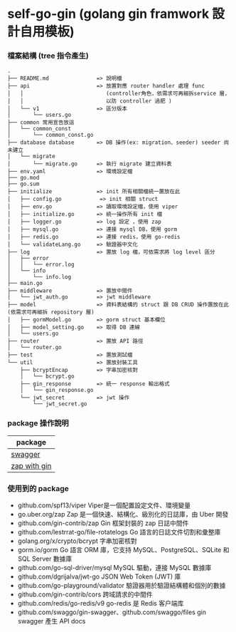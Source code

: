 # self-go-gin (golang gin framwork 設計自用模板)

### 檔案結構 (tree 指令產生)
```
.
├── README.md               => 說明檔
├── api                     => 放置對應 router handler 處理 func    
│   │                          (controller角色，依需求可再細拆service 層，
│   │                          以防 controller 過肥 )
│   └── v1                  => 區分版本
│       └── users.go
├── common 常用宣告放這
│   └── common_const
│       └── common_const.go
├── database database       => DB 操作(ex: migration、seeder) seeder 尚未建立
│   └── migrate
│       └── migrate.go      => 執行 migrate 建立資料表
├── env.yaml                => 環境設定檔
├── go.mod
├── go.sum
├── initialize              => init 所有相關檔統一置放在此
│   ├── config.go            => init 相關 struct 
│   ├── env.go              => 讀取環境設定檔，使用 viper 
│   ├── initialize.go       => 統一操作所有 init 檔
│   ├── logger.go           => log 設定 ，使用 zap
│   ├── mysql.go            => 連接 mysql DB，使用 gorm
│   ├── redis.go            => 連接 redis，使用 go-redis
│   └── validateLang.go     => 驗證器中文化
├── log                     => 置放 log 檔，可依需求將 log level 區分
│   ├── error
│   │   └── error.log
│   └── info
│       └── info.log
├── main.go
├── middleware              => 置放中間件
│   └── jwt_auth.go         => jwt middleware
├── model                   => 資料表結構的 struct 跟 DB CRUD 操作置放在此(依需求可再細拆 repository 層)
│   ├── gormModel.go        => gorm struct 基本欄位
│   ├── model_setting.go    => 取得 DB 連線 
│   └── users.go
├── router                  => 置放 API 路徑
│   └── router.go
├── test                    => 置放測試檔
└── util                    => 置放封裝工具
    ├── bcryptEncap         => 字串加密核對
    │   └── bcrypt.go
    ├── gin_response        => 統一 response 輸出格式
    │   └── gin_response.go
    └── jwt_secret          => jwt 操作
        └── jwt_secret.go

```

### package 操作說明
| package  |
| -------- |
| [swagger](./asset/markdown/swagger.md)  |
| [zap with gin](./asset/markdown/swagger.md)  |





### 使用到的 package
* github.com/spf13/viper  Viper是一個配置設定文件、環境變量
* go.uber.org/zap Zap 是一個快速、結構化、級別化的日誌庫，由 Uber 開發
* github.com/gin-contrib/zap  Gin 框架封裝的 zap 日誌中間件
* github.com/lestrrat-go/file-rotatelogs  Go 語言的日誌文件切割和彙整庫
* golang.org/x/crypto/bcrypt 字串加密核對
* gorm.io/gorm Go 語言 ORM 庫，它支持 MySQL、PostgreSQL、SQLite 和 SQL Server 數據庫
* github.com/go-sql-driver/mysql  MySQL 驅動，連接 MySQL 數據庫
* github.com/dgrijalva/jwt-go  JSON Web Token (JWT) 庫
* github.com/go-playground/validator 驗證器用於驗證結構體和個別的數據
* github.com/gin-contrib/cors 跨域請求的中間件
* github.com/redis/go-redis/v9 go-redis 是 Redis 客户端库
* github.com/swaggo/gin-swagger、github.com/swaggo/files gin swagger 產生 API docs